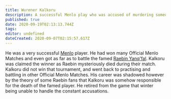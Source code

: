 ```yaml
---
title: Wurener Kalkoru
description: A successful Menlo play who was accused of murdering someone during a match.
published: true
date: 2020-09-19T02:13:13.744Z
tags: 
editor: undefined
dateCreated: 2020-09-07T02:15:57.617Z
---
```


He was a very successful [Menlo](/entertainment/menlo "wikilink") player. He had won many Official Menlo Matches and even got as far as to battle the famed [Raebin Yanq'fal](/historical-figures/raebin-yanqfal "wikilink"). Kalkoru was claimed the winner as Raebin mysteriously died during their match. Kalkoru did not win that tournament, and went back to practising and battling in other Official Menlo Matches. His career was shadowed however by the theory of some Raebin fans that Kalkoru was somehow responsible for the death of the famed player. He retired from the game that winter being unable to handle the constant accusations.